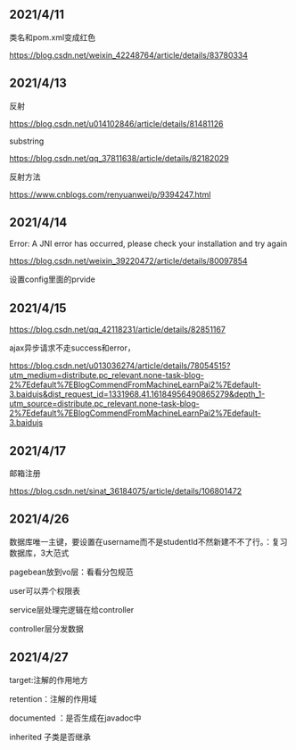 ## 2021/4/11

类名和pom.xml变成红色

https://blog.csdn.net/weixin_42248764/article/details/83780334

## 2021/4/13

反射

https://blog.csdn.net/u014102846/article/details/81481126

substring

https://blog.csdn.net/qq_37811638/article/details/82182029

反射方法

https://www.cnblogs.com/renyuanwei/p/9394247.html

## 2021/4/14

Error: A JNI error has occurred, please check your installation and try again

https://blog.csdn.net/weixin_39220472/article/details/80097854

设置config里面的prvide

## 2021/4/15

https://blog.csdn.net/qq_42118231/article/details/82851167

ajax异步请求不走success和error，

https://blog.csdn.net/u013036274/article/details/78054515?utm_medium=distribute.pc_relevant.none-task-blog-2%7Edefault%7EBlogCommendFromMachineLearnPai2%7Edefault-3.baidujs&dist_request_id=1331968.41.16184956490865279&depth_1-utm_source=distribute.pc_relevant.none-task-blog-2%7Edefault%7EBlogCommendFromMachineLearnPai2%7Edefault-3.baidujs

## 2021/4/17

邮箱注册

https://blog.csdn.net/sinat_36184075/article/details/106801472

## 2021/4/26

数据库唯一主键，要设置在username而不是studentId不然新建不不了行。：复习数据库，3大范式

pagebean放到vo层：看看分包规范

user可以弄个权限表

service层处理完逻辑在给controller

controller层分发数据

## 2021/4/27

target:注解的作用地方

 retention：注解的作用域

 documented ：是否生成在javadoc中	

inherited 子类是否继承

